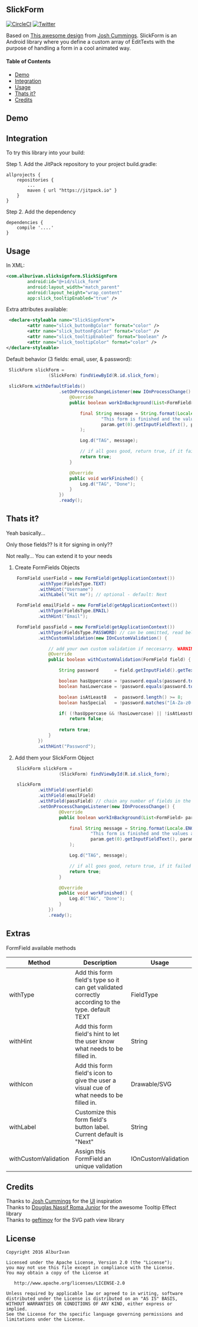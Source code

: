 ## SlickForm

[![CircleCI](https://img.shields.io/circleci/project/BrightFlair/PHP.Gt.svg?maxAge=2592000)](https://circleci.com/gh/AlburIvan/SlickForm/1)
[![Twitter](https://img.shields.io/badge/Twitter-%40AlburIvan-blue.svg?style=flat)](https://twitter.com/AlburIvan)


Based on [This awesome design][slick-form-page] from [Josh Cummings][dribbble-profile]. SlickForm is an Android library where you define a custom array of EditTexts with the purpose of handling a form in a cool animated way.


#### Table of Contents

* [Demo](#demo)
* [Integration](#integration)
* [Usage](#usage)
* [Thats it?](#thats-it)
* [Credits](#credits)


## Demo



## Integration

To try this library into your build:

Step 1. Add the JitPack repository to your project build.gradle:

	allprojects {
		repositories {
			...
			maven { url "https://jitpack.io" }
		}
	}
    
Step 2. Add the dependency

	dependencies {
		compile '....'
	}


## Usage

In XML:
```xml
<com.alburivan.slicksignform.SlickSignForm
        android:id="@+id/slick_form"
        android:layout_width="match_parent"
        android:layout_height="wrap_content"
        app:slick_tooltipEnabled="true" />
```

Extra attributes available:
```xml
 <declare-styleable name="SlickSignForm">
        <attr name="slick_buttonBgColor" format="color" />
        <attr name="slick_buttonFgColor" format="color" />
        <attr name="slick_tooltipEnabled" format="boolean" />
        <attr name="slick_tooltipColor" format="color" />
</declare-styleable>
```    


Default behavior (3 fields: email, user, & password):
```java
 SlickForm slickForm =
                (SlickForm) findViewById(R.id.slick_form);
                
 slickForm.withDefaultFields()
                    .setOnProcessChangeListener(new IOnProcessChange() {
                        @Override
                        public boolean workInBackground(List<FormField> param) {

                            final String message = String.format(Locale.ENGLISH,
                                    "This form is finished and the values are: first field: %s - second field: %s  - third field: %s",
                                    param.get(0).getInputFieldText(), param.get(1).getInputFieldText(), param.get(2).getInputFieldText()
                            );

                            Log.d("TAG", message);

                            // if all goes good, return true, if it failed return false
                            return true;
                        }

                        @Override
                        public void workFinished() {
                            Log.d("TAG", "Done");
                        }
                    })
                    .ready();
```

## Thats it?

Yeah basically...

Only those fields?? Is it for signing in only??

Not really... You can extend it to your needs

1. Create FormFields Objects

```java
	FormField userField = new FormField(getApplicationContext())
            .withType(FieldsType.TEXT)
            .withHint("Username")
            .withLabel("Hit me"); // optional - default: Next

    FormField emailField = new FormField(getApplicationContext())
            .withType(FieldsType.EMAIL)
            .withHint("Email");

    FormField passField = new FormField(getApplicationContext())
            .withType(FieldsType.PASSWORD) // can be ommitted, read below...
            .withCustomValidation(new IOnCustomValidation() {

            	// add your own custom validation if neccesarry. WARNING: it will override the FieldType to CUSTOM
                @Override
                public boolean withCustomValidation(FormField field) {

                    String password 	 = field.getInputField().getText().toString();

                    boolean hasUppercase = !password.equals(password.toLowerCase());
                    boolean hasLowercase = !password.equals(password.toUpperCase());

                    boolean isAtLeast8   =  password.length() >= 8;
                    boolean hasSpecial   = !password.matches("[A-Za-z0-9 ]*");

                    if( (!hasUppercase && !hasLowercase) || !isAtLeast8 || !hasSpecial )
                        return false;
                    
                    return true;
                }
            })
            .withHint("Password");
```

2. Add them your SlickForm Object

```java
 	SlickForm slickForm =
                	(SlickForm) findViewById(R.id.slick_form);

 	slickForm
            .withField(userField)
            .withField(emailField)
            .withField(passField) // chain any number of fields in the order of appearance
            .setOnProcessChangeListener(new IOnProcessChange() {
                    @Override
                    public boolean workInBackground(List<FormField> param) {

                        final String message = String.format(Locale.ENGLISH,
                                "This form is finished and the values are: first field: %s - second field: %s  - third field: %s",
                                param.get(0).getInputFieldText(), param.get(1).getInputFieldText(), param.get(2).getInputFieldText()
                        );

                        Log.d("TAG", message);

                        // if all goes good, return true, if it failed return false
                        return true;
                    }

                    @Override
                    public void workFinished() {
                        Log.d("TAG", "Done");
                    }
                })
                .ready();
```


## Extras

FormField available methods

|  Method   | Description 																																					|  Usage     | 
|-----------|---------------------------------------------------------------------------------------------------------------------------------------------------------------|------------|
| withType  |  Add this form field's type so it can get validated correctly according to the type. default TEXT														 		| FieldType  |
| withHint  |  Add this form field's hint to let the user know what needs to be filled in. 																					| String  	 |
| withIcon  |  Add this form field's icon to give the user a visual cue of what needs to be filled in. 																		| Drawable/SVG   |
| withLabel	|  Customize this form field's button label. Current default is "Next"																							| String     |
| withCustomValidation |  Assign this FormField an unique validation 																									| IOnCustomValidation |




## Credits
Thanks to [Josh Cummings][dribbble-profile] for the [UI][slick-form-page] inspiration  
Thanks to [Douglas Nassif Roma Junior][tooltip-library] for the awesome Tooltip Effect library	
Thanks to [geftimov][svg-library] for the SVG path view library


## License

	Copyright 2016 AlburIvan
	
	Licensed under the Apache License, Version 2.0 (the "License");
	you may not use this file except in compliance with the License.
	You may obtain a copy of the License at
	
	   http://www.apache.org/licenses/LICENSE-2.0
	
	Unless required by applicable law or agreed to in writing, software
	distributed under the License is distributed on an "AS IS" BASIS,
	WITHOUT WARRANTIES OR CONDITIONS OF ANY KIND, either express or implied.
	See the License for the specific language governing permissions and
	limitations under the License.
	


[dribbble-profile]: https://dribbble.com/joshcummingsdesign
[slick-form-page]: http://www.materialup.com/posts/sign-up-e226cb9b-e06d-4e8c-ba28-3e5837e1cd41
[tooltip-library]: https://github.com/douglasjunior/android-simple-tooltip
[svg-library]: https://github.com/geftimov/android-pathview